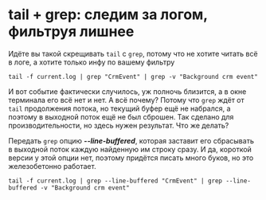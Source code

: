 tail + grep: следим за логом, фильтруя лишнее
=============================================

Идёте вы такой скрещивать `tail` с `grep`, потому что не хотите читать всё в логе, а хотите только инфу по вашему
фильтру

```
tail -f current.log | grep "CrmEvent" | grep -v "Background crm event"
```

И вот событие фактически случилось, уж полночь близится, а в окне терминала его всё нет и нет. А всё почему? Потому что
`grep` ждёт от `tail` продолжения потока, но текущий буфер ещё не набрался, а поэтому в выходной поток ещё не был
сброшен. Так сделано для производительности, но здесь нужен результат. Что же делать?

Передать `grep` опцию **_--line-buffered_**, которая заставит его сбрасывать в выходной поток каждую найденную им строку
сразу. И да, короткой версии у этой опции нет, поэтому придётся писать много буков, но это железобетонно работает.

```
tail -f current.log | grep --line-buffered "CrmEvent" | grep --line-buffered -v "Background crm event"
```
